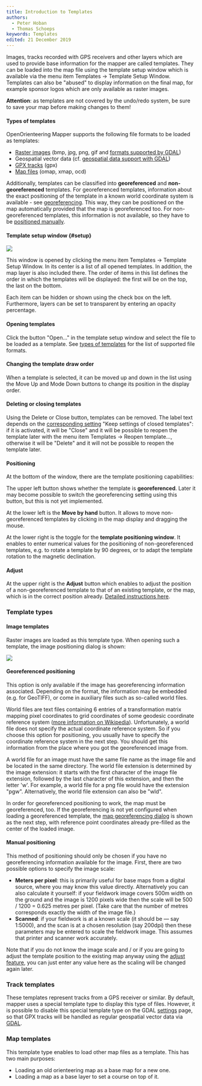 ```yaml
---
title: Introduction to Templates
authors:
  - Peter Hoban
  - Thomas Schoeps
keywords: Templates
edited: 21 December 2019
---
```


Images, tracks recorded with GPS receivers and other layers which are used to provide base information for the mapper are called templates. They can be loaded into the map file using the template setup window which is available via the menu item Templates -&gt; Template Setup Window. Templates can also be "abused" to display information on the final map, for example sponsor logos which are only available as raster images.

**Attention**: as templates are not covered by the undo/redo system, be sure to save your map before making changes to them!

#### Types of templates

OpenOrienteering Mapper supports the following file formats to be loaded as templates:

 - [Raster images](#image-templates) (bmp, jpg, png, gif and [formats supported by GDAL](gdal.md))
 - Geospatial vector data (cf. [geospatial data support with GDAL](gdal.md))
 - [GPX tracks](#track-templates) (gpx)
 - [Map files](#map-templates) (omap, xmap, ocd)


Additionally, templates can be classified into **georeferenced** and **non-georeferenced** templates. For georeferenced templates, information about the exact positioning of the template in a known world coordinate system is available - see [georeferencing](georeferencing.md). This way, they can be positioned on the map automatically provided that the map is georeferenced too. For non-georeferenced templates, this information is not available, so they have to be [positioned manually](#positioning).

#### Template setup window  {#setup}

![ ](images/template_setup_window.png)

This window is opened by clicking the menu item Templates -&gt; Template Setup Window. In its center is a list of all opened templates. In addition, the map layer is also included there. The order of items in this list defines the order in which the templates will be displayed: the first will be on the top, the last on the bottom.

Each item can be hidden or shown using the check box on the left. Furthermore, layers can be set to transparent by entering an opacity percentage.

#### Opening templates

Click the button "Open..." in the template setup window and select the file to be loaded as a template. See [types of templates](#template-types) for the list of supported file formats.

#### Changing the template draw order

When a template is selected, it can be moved up and down in the list using the Move Up and Mode Down buttons to change its position in the display order.

#### Deleting or closing templates

Using the Delete or Close button, templates can be removed. The label text depends on the [corresponding setting](settings.md#templates-keep-settings-of-closed-templates) "Keep settings of closed templates": if it is activated, it will be "Close" and it will be possible to reopen the template later with the menu item Templates -&gt; Reopen template..., otherwise it will be "Delete" and it will not be possible to reopen the template later.

#### Positioning

At the bottom of the window, there are the template positioning capabilities:

The upper left button shows whether the template is **georeferenced**. Later it may become possible to switch the georeferencing setting using this button, but this is not yet implemented.

At the lower left is the **Move by hand** button. It allows to move non-georeferenced templates by clicking in the map display and dragging the mouse.

At the lower right is the toggle for the **template positioning window**. It enables to enter numerical values for the positioning of non-georeferenced templates, e.g. to rotate a template by 90 degrees, or to adapt the template rotation to the magnetic declination.

#### Adjust
At the upper right is the **Adjust** button which enables to adjust the position of a non-georeferenced template to that of an existing template, or the map, which is in the correct position already. [Detailed instructions here](template_adjust.md).

### Template types

#### Image templates

Raster images are loaded as this template type. When opening such a template, the image positioning dialog is shown:

![ ](images/template_image_positioning.png)

#### Georeferenced positioning

This option is only available if the image has georeferencing information associated.
Depending on the format, the information may be embedded (e.g. for GeoTIFF), or
come in auxiliary files such as so-called world files.

World files are text files containing 6 entries of a transformation matrix
mapping pixel coordinates to grid coordinates of some geodesic coordinate reference system
([more information on Wikipedia](http://en.wikipedia.org/wiki/World_file)).
Unfortunately, a world file does not specify the actual coordinate reference system.
So if you choose this option for positioning, you usually have to specify the
coordinate reference system in the next step. You should get this information
from the place where you got the georeferenced image from.

A world file for an image must have the same file name as the image file and
be located in the same directory.
The world file extension is determined by the image extension:
it starts with the first character of the image file extension,
followed by the last character of this extension, and then the letter 'w'.
For example, a world file for a png file would have the extension "pgw".
Alternatively, the world file extension can also be "wld".

In order for georeferenced positioning to work, the map must be georeferenced, too.
If the georeferencing is not yet configured when loading a georeferenced template,
the [map georeferencing dialog](georeferencing.md) is shown as the next step,
with reference point coordinates already pre-filled as the center of the loaded image.

#### Manual positioning

This method of positioning should only be chosen if you have no georeferencing information available for the image. First, there are two possible options to specify the image scale:

 - **Meters per pixel**: this is primarily useful for base maps from a digital source, where you may know this value directly. Alternatively you can also calculate it yourself: if your fieldwork image covers 500m width on the ground and the image is 1200 pixels wide then the scale will be 500 / 1200 = 0.625 metres per pixel. (Take care that the number of metres corresponds exactly the width of the image file.)
 - **Scanned**: if your fieldwork is at a known scale (it should be &#8212; say 1:5000), and the scan is at a chosen resolution (say 200dpi) then these parameters may be entered to scale the fieldwork image. This assumes that printer and scanner work accurately.

Note that if you do not know the image scale and / or if you are going to adjust the template position to the existing map anyway using the [adjust feature](#adjust), you can just enter any value here as the scaling will be changed again later.

### Track templates

These templates represent tracks from a GPS receiver or similar.
By default, mapper uses a special template type to display this type of files.
However, it is possible to disable this special template type on the
GDAL [settings](settings.md) page, so that GPX tracks will be handled as
regular geospatial vector data via [GDAL](gdal.md).

### Map templates

This template type enables to load other map files as a template. This has two main purposes:

 - Loading an old orienteering map as a base map for a new one.
 - Loading a map as a base layer to set a course on top of it.

